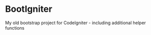 BootIgniter
===========

My old bootstrap project for CodeIgniter - including additional helper functions

